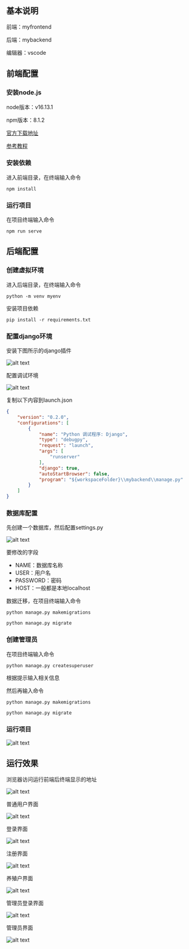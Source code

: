 ## 基本说明
前端：myfrontend

后端：mybackend

编辑器：vscode
## 前端配置
### 安装node.js
node版本：v16.13.1

npm版本：8.1.2

[官方下载地址](https://nodejs.org/en/blog/release/v16.13.1)

[参考教程](http://t.csdnimg.cn/kGXTz)

### 安装依赖
进入前端目录，在终端输入命令
```
npm install
```

### 运行项目
在项目终端输入命令
```
npm run serve
```

## 后端配置
### 创建虚拟环境
进入后端目录，在终端输入命令
```
python -m venv myenv
```

安装项目依赖
```
pip install -r requirements.txt
```

### 配置django环境
安装下图所示的django插件

![alt text](image.png)

配置调试环境

![alt text](image-1.png)

复制以下内容到launch.json
```JSON
{
    "version": "0.2.0",
    "configurations": [
        {
            "name": "Python 调试程序: Django",
            "type": "debugpy",
            "request": "launch",
            "args": [
                "runserver"
            ],
            "django": true,
            "autoStartBrowser": false,
            "program": "${workspaceFolder}\\mybackend\\manage.py"
        }
    ]
}
```

### 数据库配置
先创建一个数据库，然后配置settings\.py

![alt text](image-2.png)

要修改的字段

- NAME：数据库名称
- USER：用户名
- PASSWORD：密码
- HOST：一般都是本地localhost

数据迁移，在项目终端输入命令
```
python manage.py makemigrations

python manage.py migrate
```

### 创建管理员
在项目终端输入命令
```
python manage.py createsuperuser
```

根据提示输入相关信息

然后再输入命令
```
python manage.py makemigrations

python manage.py migrate
```

### 运行项目
![alt text](image-3.png)

## 运行效果
浏览器访问运行前端后终端显示的地址

![alt text](image-4.png)

普通用户界面

![alt text](image-5.png)

登录界面

![alt text](image-6.png)

注册界面

![alt text](image-7.png)

养殖户界面

![alt text](image-8.png)

管理员登录界面

![alt text](image-10.png)

管理员界面

![alt text](image-9.png)